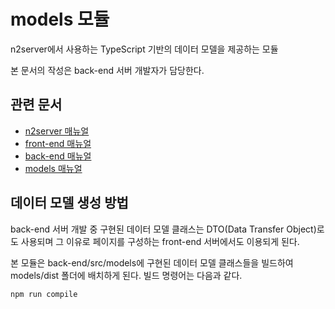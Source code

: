 # models 모듈

n2server에서 사용하는 TypeScript 기반의 데이터 모델을 제공하는 모듈

본 문서의 작성은 back-end 서버 개발자가 담당한다.

## 관련 문서

- [n2server 매뉴얼](https://github.com/ByunMooYoung/n2server)
- [front-end 매뉴얼](https://github.com/ByunMooYoung/n2server/tree/main/front-end)
- [back-end 매뉴얼](https://github.com/ByunMooYoung/n2server/tree/main/back-end)
- [models 매뉴얼](https://github.com/ByunMooYoung/n2server/tree/main/models)

## 데이터 모델 생성 방법

back-end 서버 개발 중 구현된 데이터 모델 클래스는 DTO(Data Transfer Object)로도 사용되며 그 이유로 페이지를 구성하는 front-end 서버에서도 이용되게 된다.

본 모듈은 back-end/src/models에 구현된 데이터 모델 클래스들을 빌드하여 models/dist 폴더에 배치하게 된다. 빌드 명령어는 다음과 같다.

```bash
npm run compile
```
